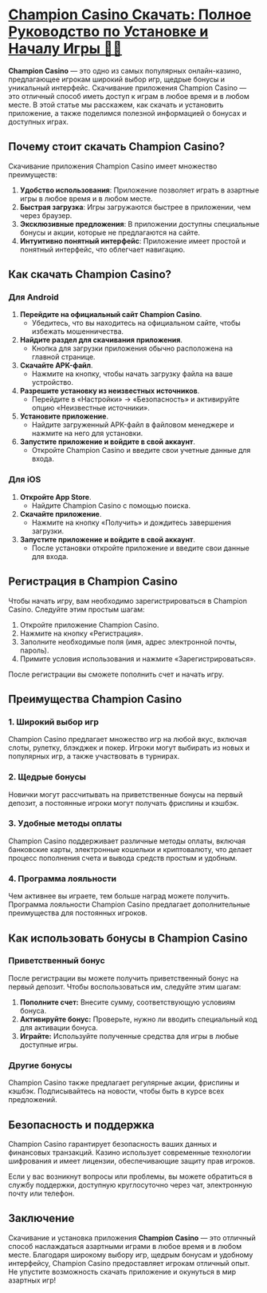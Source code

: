 # [Champion Casino Скачать: Полное Руководство по Установке и Началу Игры 🎲✨](https://temon-gter.cfd/go/9n8?p56190p303844p3509t17502)

**Champion Casino** — это одно из самых популярных онлайн-казино, предлагающее игрокам широкий выбор игр, щедрые бонусы и уникальный интерфейс. Скачивание приложения Champion Casino — это отличный способ иметь доступ к играм в любое время и в любом месте. В этой статье мы расскажем, как скачать и установить приложение, а также поделимся полезной информацией о бонусах и доступных играх.

## Почему стоит скачать Champion Casino?

Скачивание приложения Champion Casino имеет множество преимуществ:

1. **Удобство использования**: Приложение позволяет играть в азартные игры в любое время и в любом месте.
2. **Быстрая загрузка**: Игры загружаются быстрее в приложении, чем через браузер.
3. **Эксклюзивные предложения**: В приложении доступны специальные бонусы и акции, которые не предлагаются на сайте.
4. **Интуитивно понятный интерфейс**: Приложение имеет простой и понятный интерфейс, что облегчает навигацию.

## Как скачать Champion Casino?

### Для Android

1. **Перейдите на официальный сайт Champion Casino**.
   * Убедитесь, что вы находитесь на официальном сайте, чтобы избежать мошенничества.
2. **Найдите раздел для скачивания приложения**.
   * Кнопка для загрузки приложения обычно расположена на главной странице.
3. **Скачайте APK-файл**.
   * Нажмите на кнопку, чтобы начать загрузку файла на ваше устройство.
4. **Разрешите установку из неизвестных источников**.
   * Перейдите в «Настройки» → «Безопасность» и активируйте опцию «Неизвестные источники».
5. **Установите приложение**.
   * Найдите загруженный APK-файл в файловом менеджере и нажмите на него для установки.
6. **Запустите приложение и войдите в свой аккаунт**.
   * Откройте Champion Casino и введите свои учетные данные для входа.

### Для iOS

1. **Откройте App Store**.
   * Найдите Champion Casino с помощью поиска.
2. **Скачайте приложение**.
   * Нажмите на кнопку «Получить» и дождитесь завершения загрузки.
3. **Запустите приложение и войдите в свой аккаунт**.
   * После установки откройте приложение и введите свои данные для входа.

## Регистрация в Champion Casino

Чтобы начать игру, вам необходимо зарегистрироваться в Champion Casino. Следуйте этим простым шагам:

1. Откройте приложение Champion Casino.
2. Нажмите на кнопку «Регистрация».
3. Заполните необходимые поля (имя, адрес электронной почты, пароль).
4. Примите условия использования и нажмите «Зарегистрироваться».

После регистрации вы сможете пополнить счет и начать игру.

## Преимущества Champion Casino

### 1. Широкий выбор игр

Champion Casino предлагает множество игр на любой вкус, включая слоты, рулетку, блэкджек и покер. Игроки могут выбирать из новых и популярных игр, а также участвовать в турнирах.

### 2. Щедрые бонусы

Новички могут рассчитывать на приветственные бонусы на первый депозит, а постоянные игроки могут получать фриспины и кэшбэк.

### 3. Удобные методы оплаты

Champion Casino поддерживает различные методы оплаты, включая банковские карты, электронные кошельки и криптовалюту, что делает процесс пополнения счета и вывода средств простым и удобным.

### 4. Программа лояльности

Чем активнее вы играете, тем больше наград можете получить. Программа лояльности Champion Casino предлагает дополнительные преимущества для постоянных игроков.

## Как использовать бонусы в Champion Casino

### Приветственный бонус

После регистрации вы можете получить приветственный бонус на первый депозит. Чтобы воспользоваться им, следуйте этим шагам:

1. **Пополните счет:** Внесите сумму, соответствующую условиям бонуса.
2. **Активируйте бонус:** Проверьте, нужно ли вводить специальный код для активации бонуса.
3. **Играйте:** Используйте полученные средства для игры в любые доступные игры.

### Другие бонусы

Champion Casino также предлагает регулярные акции, фриспины и кэшбэк. Подписывайтесь на новости, чтобы быть в курсе всех предложений.

## Безопасность и поддержка

Champion Casino гарантирует безопасность ваших данных и финансовых транзакций. Казино использует современные технологии шифрования и имеет лицензии, обеспечивающие защиту прав игроков.

Если у вас возникнут вопросы или проблемы, вы можете обратиться в службу поддержки, доступную круглосуточно через чат, электронную почту или телефон.

## Заключение

Скачивание и установка приложения **Champion Casino** — это отличный способ наслаждаться азартными играми в любое время и в любом месте. Благодаря широкому выбору игр, щедрым бонусам и удобному интерфейсу, Champion Casino предоставляет игрокам отличный опыт. Не упустите возможность скачать приложение и окунуться в мир азартных игр!
